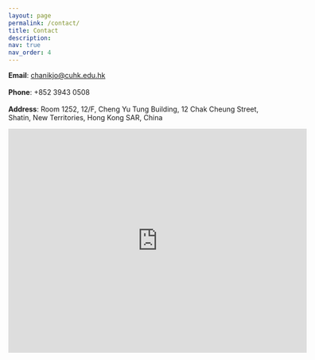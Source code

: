 ```yaml
---
layout: page
permalink: /contact/
title: Contact
description: 
nav: true
nav_order: 4
---
```


<strong>Email</strong>: <a href = "mailto:chanikjo@cuhk.edu.hk">chanikjo@cuhk.edu.hk</a> 
<br> <br> <strong>Phone</strong>: +852 3943 0508
<br> <br> <strong>Address</strong>: Room 1252, 12/F, Cheng Yu Tung Building, 12 Chak Cheung Street, Shatin, New Territories, Hong Kong SAR, China


<div class="map-container">
<iframe src="https://www.google.com/maps/embed?pb=!1m14!1m8!1m3!1d1844.2254364945782!2d114.2108409!3d22.4120496!3m2!1i1024!2i768!4f13.1!3m3!1m2!1s0x34040620c2f0273b%3A0x908bdf177aa469b3!2sCheng%20Yu%20Tung%20Building!5e0!3m2!1sen!2shk!4v1737986492060!5m2!1sen!2shk" width="600" height="450" style="border:0;" allowfullscreen="" loading="lazy" referrerpolicy="no-referrer-when-downgrade"></iframe>
</div>



